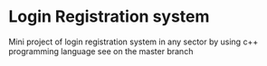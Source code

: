 # Login Registration system 
Mini project of login registration system in any sector by using c++ programming language see on the master branch
